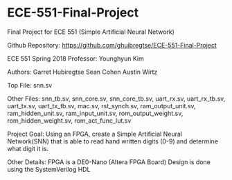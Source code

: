 # ECE-551-Final-Project
Final Project for ECE 551 (Simple Artificial Neural Network)

Github Repository: https://github.com/ghuibregtse/ECE-551-Final-Project

ECE 551 Spring 2018
Professor:          Younghyun Kim

Authors:            Garret Hubiregtse
                    Sean Cohen
                    Austin Wirtz
          
Top File:           snn.sv

Other Files:        snn_tb.sv, snn_core.sv, snn_core_tb.sv, uart_rx.sv,
                    uart_rx_tb.sv, uart_tx.sv, uart_tx_tb.sv, mac.sv, rst_synch.sv,
                    ram_output_unit.sv, ram_hidden_unit.sv, ram_input_unit.sv,
                    rom_output_weight.sv, rom_hidden_weight.sv, rom_act_func_lut.sv

Project Goal:       Using an FPGA, create a Simple Artificial Neural Network(SNN)
                    that is able to read hand written digits (0-9) and determine
                    what digit it is.
                    
Other Details:      FPGA is a DE0-Nano (Altera FPGA Board)
                    Design is done using the SystemVerilog HDL
